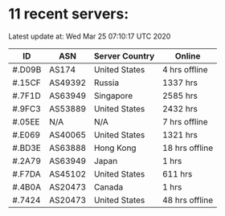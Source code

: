 # 11 recent servers:

Latest update at: Wed Mar 25 07:10:17 UTC 2020

| ID | ASN | Server Country | Online |
| -- | --- | -------------- | ------ |
| #.D09B | AS174 | United States | 4 hrs offline |
| #.15CF | AS49392 | Russia | 1337 hrs |
| #.7F1D | AS63949 | Singapore | 2585 hrs |
| #.9FC3 | AS53889 | United States | 2432 hrs |
| #.05EE | N/A | N/A | 7 hrs offline |
| #.E069 | AS40065 | United States | 1321 hrs |
| #.BD3E | AS63888 | Hong Kong | 18 hrs offline |
| #.2A79 | AS63949 | Japan | 1 hrs |
| #.F7DA | AS45102 | United States | 611 hrs |
| #.4B0A | AS20473 | Canada | 1 hrs |
| #.7424 | AS20473 | United States | 48 hrs offline |

